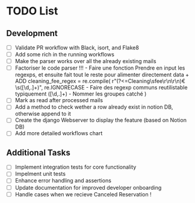 # TODO List

## Development
- [ ] Validate PR workflow with Black, isort, and Flake8
- [ ] Add some rich in the running workflows
- [ ] Make the parser works over all the already existing mails
- [ ] Factoriser le code parser !!! 
        - Faire une fonction Prendre en input les regexps, et ensuite fait tout le reste pour alimenter directement data + ADD cleaning_fee_regex = re.compile(
    r"(?<=Cleaning\sfee\r\n\r\n)€\s([\d\,\.]+)", 
    re.IGNORECASE
        - Faire des regexp communs reutilistable typiquement ([\d\,\.]+)
        - Nommer les groupes catché
)
- [ ] Mark as read after processed mails
- [ ] Add a method to check wether a row already exist in notion DB, otherwise append to it 
- [ ] Create the django Webserver to display the feature (based on Notion DB)
- [ ] Add more detailed workflows chart

## Additional Tasks
- [ ] Implement integration tests for core functionality
- [ ] Impelment unit tests
- [ ] Enhance error handling and assertions
- [ ] Update documentation for improved developer onboarding
- [ ] Handle cases when we recieve Canceled Reservation ! 